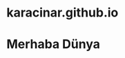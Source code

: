 # karacinar.github.io
<!DOCTYPE html>
<html lang="tr">
<head>
    <meta charset="UTF-8">
    <meta name="viewport" content="width=device-width, initial-scale=1.0">
    <title>Merhaba Dünya</title>
</head>
<body>
    <h1>Merhaba Dünya</h1>
</body>
</html>